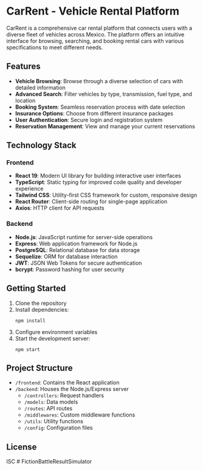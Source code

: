 # CarRent - Vehicle Rental Platform

CarRent is a comprehensive car rental platform that connects users with a diverse fleet of vehicles across Mexico. The platform offers an intuitive interface for browsing, searching, and booking rental cars with various specifications to meet different needs.

## Features

- **Vehicle Browsing**: Browse through a diverse selection of cars with detailed information
- **Advanced Search**: Filter vehicles by type, transmission, fuel type, and location
- **Booking System**: Seamless reservation process with date selection
- **Insurance Options**: Choose from different insurance packages
- **User Authentication**: Secure login and registration system
- **Reservation Management**: View and manage your current reservations

## Technology Stack

### Frontend

- **React 19**: Modern UI library for building interactive user interfaces
- **TypeScript**: Static typing for improved code quality and developer experience
- **Tailwind CSS**: Utility-first CSS framework for custom, responsive design
- **React Router**: Client-side routing for single-page application
- **Axios**: HTTP client for API requests

### Backend

- **Node.js**: JavaScript runtime for server-side operations
- **Express**: Web application framework for Node.js
- **PostgreSQL**: Relational database for data storage
- **Sequelize**: ORM for database interaction
- **JWT**: JSON Web Tokens for secure authentication
- **bcrypt**: Password hashing for user security

## Getting Started

1. Clone the repository
2. Install dependencies:
   ```
   npm install
   ```
3. Configure environment variables
4. Start the development server:
   ```
   npm start
   ```

## Project Structure

- `/frontend`: Contains the React application
- `/backend`: Houses the Node.js/Express server
  - `/controllers`: Request handlers
  - `/models`: Data models
  - `/routes`: API routes
  - `/middlewares`: Custom middleware functions
  - `/utils`: Utility functions
  - `/config`: Configuration files

## License

ISC
#   F i c t i o n B a t t l e R e s u l t S i m u l a t o r 
 
 
